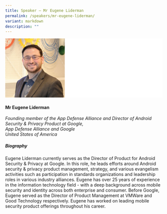 ```yaml
---
title: Speaker – Mr Eugene Liderman
permalink: /speakers/mr-eugene-liderman/
variant: markdown
description: ""
---
```

![](/images/2025%20speakers/Eugene_Liderman.png)
#### **Mr Eugene Liderman**

*Founding member of the App Defense Alliance and Director of Android Security &amp; Privacy Product at Google, <br> App Defense Alliance and Google<br>United States of America*

##### **Biography**
Eugene Liderman currently serves as the Director of Product for Android Security &amp; Privacy at Google. In this role, he leads efforts around Android security &amp; privacy product management, strategy, and various evangelism activities such as participation in standards organizations and leadership roles in various industry alliances. Eugene has over 25 years of experience in the information technology field - with a deep background across mobile security and identity across both enterprise and consumer. Before Google, Eugene served as the Director of Product Management at VMWare and Good Technology respectively. Eugene has worked on leading mobile security product offerings throughout his career.